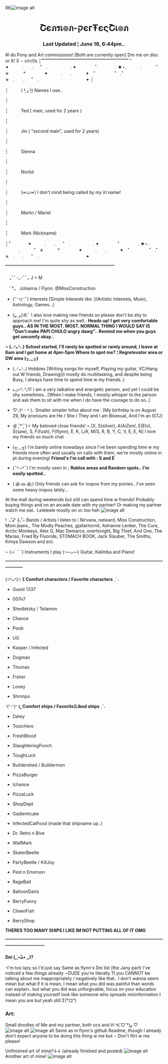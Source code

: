 R6![image alt](https://github.com/Pleasant-Pearlescent/Pleasant-Pearlescent/blob/dd31057f3a9e253258b05dc34299f1bf3762f239/IMG_20250519_022251.jpg)
<h1 align="center">Շєภรเ๏ภ-קєгŦєςՇเ๏ภ</h1>
<h3 align="center">Last Updated ¦ June 16, 6:44pm..</h3>
#I do Pony and Art commissions! [Both are currently open] Dm me on disc or X!
X ¬ circ0s
┆﹌﹌﹌﹌﹌﹌﹌﹌﹌﹌﹌﹌﹌﹌﹌﹌﹌﹌﹌﹌
˚　　　　✦　　　.　　. 　 ˚　.　　　　　 . ✦　　　 　˚　　　　 . ★⋆.
　　　.   　　˚　✭　 　　*　　 　　✦　　　.　　.　　　✦　˚ 　　　　 ˚　.˚　　　　　✭　.　　. 　 ˚　.　　　　 　　 　　　　 ✦
┆

┆　　　( •̯́ ₃ •̯̀) Names I use..

┆

┆　　　Ted ( main, used for 2 years )

┆

┆　　　Jin ( "second main", used for 2 years)

┆

┆　　　Sienna

┆

┆　　　Norbit

┆

┆　　　(≖⩊≖) I don't mind being called by my irl name!

┆

┆　　　Marlin / Mariel

┆     

┆　　　Mark (Nickname)

┆
˚　　　　✦　　　.　　. 　 ˚　.　　　　　 . ✦　　　 　˚　　　　 . ★⋆.
　　　.   　　˚　✭　 　　*　　 　　✦　　　.　　.　　　✦　˚ 　　　　 ˚　.˚　　　　　✭　.　　. 　 ˚　.　　　　 　　 　　　　 ✦

﹌﹌﹌﹌﹌﹌﹌﹌﹌﹌﹌﹌﹌﹌﹌﹌﹌﹌﹌﹌﹌﹌﹌﹌﹌

⠀
 ｡ﾟﾟ･｡･ﾟﾟ｡ J + M

　ﾟ°。 Johanna / Flynn.		@MissConstruction

- (˶ᵔヮᵔ˶) Interests [Simple Interests like :](Artistic Interests, Music, Astrology, Games...)

- (*ᴗ͈ˬᴗ͈)ꕤ*.ﾟ I also love making new friends so please don't be shy to approach me! I'm quite shy as well.. **Heads up! I get very comfortable guys.. AS IN THE MOST. MOST. NORMAL THING I WOULD SAY IS "Don't make PAPI CHULO angry dawg".. Remind me when you guys get uncomfy okay..**


**¬ (..◜ᴗ◝..) School started, I'll rarely be spotted or rarely around, I leave at 6am and I get home at 4pm-5pm
 Where to spot me? ¦ Regretevator area or DW area (╥﹏╥)**


- (..◜ᴗ◝..) Hobbies [Writing songs for myself, Playing my guitar, VC/Hang out W friends, Drawing](I mostly do multitasking, and despite being Busy, I always have time to spend time w my friends..)

- ᓚ₍⑅^..^₎♡ I am a very talkative and energetic person, and yet I could be shy sometimes.. [When I make friends, I mostly whisper to the person and ask them to sit with me when I do have the courage to do so..]

- ♡⸜(˃ ᵕ ˂ )⸝ Smaller simpler Infos about me : [My birthday is on August 29, My pronouns are He / She / They and I am Bisexual, And I'm an ISTJ]

- ദ്ദി ˉ͈̀꒳ˉ͈́ )✧ My beloved close friends! = [X, S(silver), A(AiZen), E(Elv), S(saw), S, F(fush), F(flynn), E, K, L/A, M/S, R, B, Y, C, V, E, E, N] I love my friends so much chat

- (╥﹏╥) I'm barely online nowadays since I've been spending time w my friends more often and usually on calls with them, we're mostly online in pt during evening! **Friend's I'm call with : S and E**

- (˶˃⤙˂˶) I'm mostly seen In ; **Roblox areas and Random spots.. I'm easily spotted..**
- ( ꩜ ᯅ ꩜;)⁭ ⁭Only friends can ask for inspos from my ponies.. I've seen some heavy inspos lately...

At the mall during weekends but still can spend time w friends! Probably buying things and on an arcade date with my partner! Or making my partner watch me eat.. Leleleele mostly on vc too heh
![image alt](https://github.com/Tension-Perfection/Tension-perfection/blob/65c1f2265bf5385ac017e5b82210179a3887456d/IMG_20250331_124950.jpg) 

! ‧₊˚♪ 𝄞₊˚⊹ Bands / Artists I listen to ¦ Nirvana, nelward, Miss Construction, Mom jeans., The Modly Peaches, gjallarhornit, Adrianne Lenker, The Cure, Arctic Monkeys, Alex G, Mac Demarco, overtonight, Big Thief, And One, The Marias, Fried By Fluoride, STOMACH BOOK, Jack Stauber, The Smiths, Kimya Dawson and ect.

¬ (ㅅ´ ˘ `) Instruments I play (ᵕ—ᴗ—) Guitar, Kalimba and Piano!

﹌﹌﹌﹌﹌﹌﹌﹌﹌﹌﹌﹌﹌﹌﹌﹌﹌﹌﹌﹌﹌﹌﹌﹌﹌﹌﹌﹌﹌﹌﹌﹌﹌﹌﹌﹌﹌﹌﹌﹌

(੭˃ᴗ˂)੭ **ᛝ Comfort characters / Favorite characters ˎˊ˗**

- Guest 1337

- 007n7

- Shedletsky / Telamon

- Chance

- Poob

- UG

- Kasper / Infected

- Dogman

- Thomas

- Fisher

- Looey

- Shrimpo

◝(ᵔᵕᵔ)◜ **𐔌 Comfort ships / Favorite¦Liked ships ˎˊ˗**

- Detey

- ToxicHero

- FreshBlood

- SlaughteringPunch

- ToughLuck

- Buildershed / Buildermon

- PizzaBurger

- Ichance

- PizzaLuck

- ShopDept

- Gadientcube

- InfectedCatFood (made that shipname up..)

- Dr. Retro n Bive

- WallMark

- SkaterBeetle

- PartyBeetle / KillJoy

- Pest n Emerson

- RageBait

- BalloonDarts

- BerryFunny

- ClownFish

- BerryShop

**THERES TOO MANY SHIPS I LIKE IM NOT PUTTING ALL OF IT OMG**

﹌﹌﹌﹌﹌﹌﹌﹌﹌﹌﹌﹌﹌﹌﹌﹌﹌﹌﹌﹌﹌﹌﹌﹌﹌﹌﹌﹌﹌﹌﹌﹌﹌﹌﹌﹌﹌﹌﹌﹌﹌﹌﹌﹌﹌



**Dni (,,•᷄‎ࡇ•᷅ ,,)?**

-I'm too lazy so I'd just say Same as flynn's Dni list (the Jany part)
I've noticed a few things already  ¬DUDE you're literally 11 you CANNOT be talking about me inappropriately / negatively like that.. I don't wanna seem mean but what if it is mean, I mean what you did was painful than words can explain.. but what you did was unforgivable, focus on your education instead of making yourself look like someone who spreads misinformation I mean you are but yeah still Σ(°ロ°) 

<h3 align="left">Art:</h3>
<p align="left">
</p>

Small doodles of Me and my partner, both ocs and irl ٩(ˊᗜˋ*)و ♡
![image alt](https://github.com/Tension-Perfection/Tension-perfection/blob/c90644364b3b5f01c6ee2bcf90bedf5b77cf3737/IMG_20250611_160321.jpg)
![image alt](https://github.com/Tension-Perfection/Tension-perfection/blob/c90644364b3b5f01c6ee2bcf90bedf5b77cf3737/IMG_20250611_160310.jpg) 
Same as in flynn's github Readme, though I already don't expect anyone to be doing this thing w me but ¬ Don't flirt w me please!

Unfinished art of mine!!↓↓ (already finished and posted) 
![image alt](https://github.com/Pleasant-Pearlescent/Pleasant-Pearlescent/blob/afe320eb8b64c2f0a7bcf9e269789223528b6004/HiPaint_1747495111231.jpg)
Another art of mine!
![image alt](https://github.com/Tension-Perfection/Tension-perfection/blob/a6c5dc950bbd8f510c4977560ecc517e983f00b7/Screenshot_20250526_141242_com_aige_hipaint_DrawMainUI_edit_1239905525602846.jpg)


<!--
**Tension-Perfection/Tension-perfection** is a ✨ _special_ ✨ repository because its `README.md` (this file) appears on your GitHub profile.

Here are some ideas to get you started:

- 🔭 I’m currently working on ...
- 🌱 I’m currently learning ...
- 👯 I’m looking to collaborate on ...
- 🤔 I’m looking for help with ...
- 💬 Ask me about ...
- 📫 How to reach me: ...
- 😄 Pronouns: ...
- ⚡ Fun fact: ...
-->

